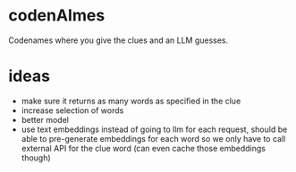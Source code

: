 # codenAImes
Codenames where you give the clues and an LLM guesses.

# ideas
- make sure it returns as many words as specified in the clue
- increase selection of words
- better model
- use text embeddings instead of going to llm for each request, should be able to pre-generate embeddings for each word so we only have to call external API for the clue word (can even cache those embeddings though)